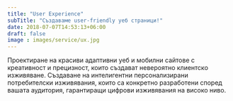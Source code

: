 ```yaml
---
title: "User Experience"
subTitle: "Създаваме user-friendly уеб страници!"
date: 2018-07-07T14:53:13+06:00
draft: false
image : images/service/ux.jpg
---
```

Проектиране на красиви адаптивни уеб и мобилни сайтове с креативност и прецизност, които създават невероятно клиентско изживяване. Създаване на интелигентни персонализирани потребителски изживявания, които са конкретно разработени според вашата аудитория, гарантиращи цифрови изживявания на високо ниво.
